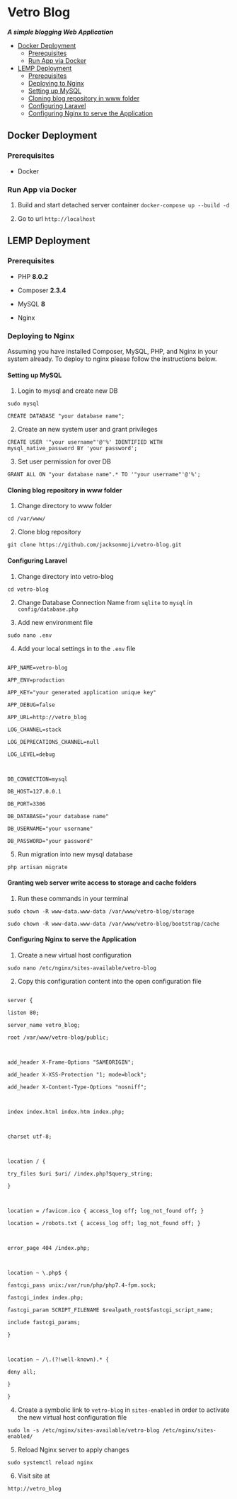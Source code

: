 # Vetro Blog

**_A simple blogging Web Application_**

-   [Docker Deployment](https://github.com/jacksonmoji/vetro-blog#Docker-Deployment)
    -   [Prerequisites](https://github.com/jacksonmoji/vetro-blog#Prerequisites)
    -   [Run App via Docker](https://github.com/jacksonmoji/vetro-blog#Run-App-via-Docker)
-   [LEMP Deployment](https://github.com/jacksonmoji/vetro-blog#LEMP-Deployment)
    -   [Prerequisites](https://github.com/jacksonmoji/vetro-blog#Prerequisites)
    -   [Deploying to Nginx](https://github.com/jacksonmoji/vetro-blog#Deploying-to-Nginx)
    -   [Setting up MySQL](https://github.com/jacksonmoji/vetro-blog#Setting-up-MySQL)
    -   [Cloning blog repository in www folder](https://github.com/jacksonmoji/vetro-blog#Cloning-blog-repository-in-www-folder)
    -   [Configuring Laravel](https://github.com/jacksonmoji/vetro-blog#Configuring-Laravel)
    -   [Configuring Nginx to serve the Application](https://github.com/jacksonmoji/vetro-blog#Configuring-Nginx-to-serve-the-Application)

## Docker Deployment


### Prerequisites

-   Docker

### Run App via Docker

1. Build and start detached server container
   `docker-compose up --build -d`

2. Go to url
   `http://localhost`

## LEMP Deployment

### Prerequisites

-   PHP **8.0.2**

-   Composer **2.3.4**

-   MySQL **8**

-   Nginx

### Deploying to Nginx

Assuming you have installed Composer, MySQL, PHP, and Nginx in your system already. To deploy to nginx please follow the instructions below.

#### Setting up MySQL

1. Login to mysql and create new DB

`sudo mysql`

`CREATE DATABASE "your database name";`

2. Create an new system user and grant privileges

`CREATE USER '"your username"'@'%' IDENTIFIED WITH mysql_native_password BY 'your password';`

3. Set user permission for over DB

`GRANT ALL ON "your database name".* TO '"your username"'@'%';`

#### Cloning blog repository in www folder

1. Change directory to www folder

`cd /var/www/`

2. Clone blog repository

`git clone https://github.com/jacksonmoji/vetro-blog.git`

#### Configuring Laravel

1. Change directory into vetro-blog

`cd vetro-blog`

2. Change Database Connection Name from `sqlite` to `mysql` in `config/database.php`

3. Add new environment file

`sudo nano .env`

4. Add your local settings in to the `.env` file

```

APP_NAME=vetro-blog

APP_ENV=production

APP_KEY="your generated application unique key"

APP_DEBUG=false

APP_URL=http://vetro_blog

LOG_CHANNEL=stack

LOG_DEPRECATIONS_CHANNEL=null

LOG_LEVEL=debug



DB_CONNECTION=mysql

DB_HOST=127.0.0.1

DB_PORT=3306

DB_DATABASE="your database name"

DB_USERNAME="your username"

DB_PASSWORD="your password"

```

5. Run migration into new mysql database

`php artisan migrate`

#### Granting web server write access to storage and cache folders

1. Run these commands in your terminal

`sudo chown -R www-data.www-data /var/www/vetro-blog/storage`

`sudo chown -R www-data.www-data /var/www/vetro-blog/bootstrap/cache`

#### Configuring Nginx to serve the Application

1. Create a new virtual host configuration

`sudo nano /etc/nginx/sites-available/vetro-blog`

2. Copy this configuration content into the open configuration file

```

server {

listen 80;

server_name vetro_blog;

root /var/www/vetro-blog/public;



add_header X-Frame-Options "SAMEORIGIN";

add_header X-XSS-Protection "1; mode=block";

add_header X-Content-Type-Options "nosniff";



index index.html index.htm index.php;



charset utf-8;



location / {

try_files $uri $uri/ /index.php?$query_string;

}



location = /favicon.ico { access_log off; log_not_found off; }

location = /robots.txt { access_log off; log_not_found off; }



error_page 404 /index.php;



location ~ \.php$ {

fastcgi_pass unix:/var/run/php/php7.4-fpm.sock;

fastcgi_index index.php;

fastcgi_param SCRIPT_FILENAME $realpath_root$fastcgi_script_name;

include fastcgi_params;

}



location ~ /\.(?!well-known).* {

deny all;

}

}

```

4. Create a symbolic link to `vetro-blog` in `sites-enabled` in order to activate the new virtual host configuration file

`sudo ln -s /etc/nginx/sites-available/vetro-blog /etc/nginx/sites-enabled/`

5. Reload Nginx server to apply changes

`sudo systemctl reload nginx`

6. Visit site at

`http://vetro_blog`

